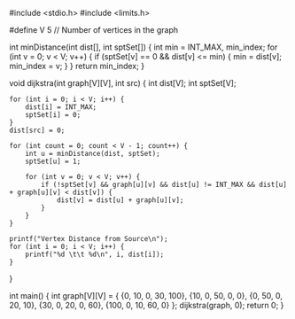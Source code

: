 #include <stdio.h>
#include <limits.h>

#define V 5 // Number of vertices in the graph

int minDistance(int dist[], int sptSet[]) {
    int min = INT_MAX, min_index;
    for (int v = 0; v < V; v++) {
        if (sptSet[v] == 0 && dist[v] <= min) {
            min = dist[v];
            min_index = v;
        }
    }
    return min_index;
}

void dijkstra(int graph[V][V], int src) {
    int dist[V]; 
    int sptSet[V]; 

    for (int i = 0; i < V; i++) {
        dist[i] = INT_MAX;
        sptSet[i] = 0;
    }
    dist[src] = 0;

    for (int count = 0; count < V - 1; count++) {
        int u = minDistance(dist, sptSet);
        sptSet[u] = 1;

        for (int v = 0; v < V; v++) {
            if (!sptSet[v] && graph[u][v] && dist[u] != INT_MAX && dist[u] + graph[u][v] < dist[v]) {
                dist[v] = dist[u] + graph[u][v];
            }
        }
    }

    printf("Vertex Distance from Source\n");
    for (int i = 0; i < V; i++) {
        printf("%d \t\t %d\n", i, dist[i]);
    }
}

int main() {
    int graph[V][V] = { {0, 10, 0, 30, 100},
                        {10, 0, 50, 0, 0},
                        {0, 50, 0, 20, 10},
                        {30, 0, 20, 0, 60},
                        {100, 0, 10, 60, 0} };
    dijkstra(graph, 0);
    return 0;
}

